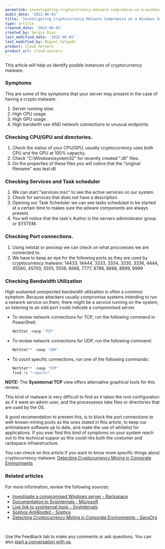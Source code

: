 ```yaml
---
permalink: investigating-cryptocurrency-malware-compromise-on-a-windows-server
audit_date: '2022-06-03'
title: 'Investigating Cryptocurrency Malware Compromise on a Windows Server'
type: article
created_date: '2022-06-03'
created_by: Sergio Diaz
last_modified_date: '2022-06-03'
last_modified_by: Miguel Salgado
product: Cloud Servers
product_url: cloud-servers
---
```


This article will help us identify posible instances of cryptocurrency malware.

### Symptoms
This are some of the symptoms that your server may present in the case of having a crypto malware:
1. Server running slow.
2. High CPU usage.
3. High GPU usage .
4. High bandwith use AND network connections to unusual endpoints

### Checking CPU/GPU and directories.
1. Check the status of your CPU/GPU, usually cryptocurrency uses both CPU and the GPU at 100% capacity.
2. Check "C:\Windows\system32" for recently created ".dll" files.
3. On the properties of these files you will notice that the "original filename" was test.dll

### Checking Services and Task scheduler
1. We can start "services.msc" to see the active services on our system.
2. Check for services that does not have a description.
3. Opening our Task Scheduler we can see tasks scheduled to be started at a certain time to makes sure the adware components are always present.
4. You will notice that the task's Author is the servers administrator group or SYSTEM.

### Checking Port connections.
1. Using netstat or procexp we can check on what proccesses we are connected to.
2. We have to keep an eye for the following ports as they are used by cryptocurrency malware: 14433, 14444, 3333, 3334, 3335, 3336, 4444, 45560, 45700, 5555, 5556, 6666, 7777, 8788, 8888, 8899, 9999

### Checking Bandwidth Utilization
High sustained unexpected bandwidth utilization is often a common symptom.
Because attackers usually compromise systems intending to run a network
service on them, there might be a service running on the system, so listening
to an odd port could indicate a compromised server.

- To review network connections for TCP, run the following command in PowerShell:
    ```powershell
    NetStat -naop 'TCP'
    ```

- To review network connections for UDP, run the following command:
    ```powershell
    NetStat** -naop 'UDP'
    ```

- To count specific connections, run one of the following commands:
    ```powershell
    NetStat** -naop 'TCP'
    find /c ":<port>"
    ```

**NOTE:** The **Sysinternal TCP** view offers alternative graphical tools
for this review.

This kind of malware is very difficult to find as it takes the root configuration as if it were an admin user, and the processeses take files or directories that are used by the OS.

A good recomendation to prevent this, is to block the port connections to well-known mining pools as the ones stated in this article, to keep our antimalware software up to date, and make the use of whitelist for applications.
If you ever find this kind of symptoms on your system reach out to the technical suppor as this could riks both the costumer and rackspace infraestructure.

You can check on this article if you want to know more specific things about cryptocurrency malware:
[Detecting Cryptocurrency Mining in Corporate Environments](https://sansorg.egnyte.com/dl/kjamuz5mWT)

### Related articles
For more information, review the following sources:
- [Investigate a compromised Windows server - Rackspace](https://docs-ospc.rackspace.com/support/how-to/cloud-servers/investigate-a-compromised-windows-server/)
- [Documentation to Sysinternals - Microsoft](https://docs.microsoft.com/en-us/sysinternals/resources/troubleshooting-book)
- [Live link to sysinternal tools - SysInternals](https://live.sysinternals.com/)
- [Sophos AntiRootkit - Sophos](https://www.sophos.com/en-us/products/free-tools/sophos-anti-rootkit.aspx)
- [Detecting Cryptocurrency Mining in Corporate Environments - SansOrg](https://sansorg.egnyte.com/dl/kjamuz5mWT)
</br>

Use the Feedback tab to make any comments or ask questions. You can also [start a conversation with us](https://www.rackspace.com/contact).
